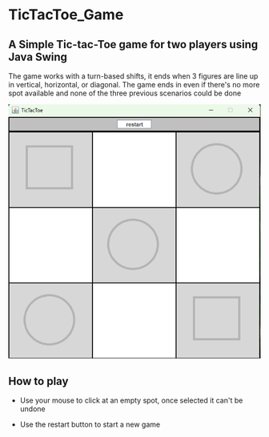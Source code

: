 # TicTacToe_Game
## A Simple Tic-tac-Toe game for two players using Java Swing

The game works with a turn-based shifts, it ends when 3 figures are
line up in vertical, horizontal, or diagonal. The game ends in even
if there's no more spot available and none of the three previous scenarios
could be done

![screenshot](shoot.png)

## How to play
* Use your mouse to click at an empty spot, once selected it can't
be undone

* Use the restart button to start a new game